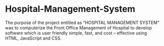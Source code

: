 # Hospital-Management-System
The purpose of the project entitled as “HOSPITAL MANAGEMENT SYSTEM” was to computerize the Front Office Management of Hospital to develop software which is user friendly simple, fast, and cost – effective using HTML, JavaScript and CSS.
